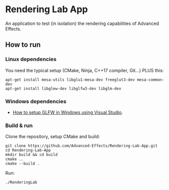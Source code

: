 # Rendering Lab App

An application to test (in isolation) the rendering capabilities of Advanced Effects.

## How to run

### Linux dependencies

You need the typical setup (CMake, Ninja, C++17 compiler, Git...) PLUS this:

```
apt-get install mesa-utils libglu1-mesa-dev freeglut3-dev mesa-common-dev
apt-get install libglew-dev libglfw3-dev libglm-dev
```

### Windows dependencies

- [How to setup GLFW in Windows using Visual Studio](https://learnopengl.com/Getting-started/Creating-a-window).

### Build & run

Clone the repository, setup CMake and build:

```
git clone https://github.com/Advanced-Effects/Rendering-Lab-App.git
cd Rendering-Lab-App
mkdir build && cd build
cmake ..
cmake --build .
```

Run:

```
./RenderingLab
```
